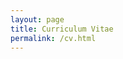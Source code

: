 ```yaml
---
layout: page
title: Curriculum Vitae
permalink: /cv.html
---
```


<object data="ernanicv.pdf" width="1000" height="1000" type='application/pdf'/>